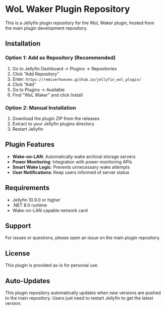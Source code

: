 # WoL Waker Plugin Repository

This is a Jellyfin plugin repository for the WoL Waker plugin, hosted from the main plugin development repository.

## Installation

### Option 1: Add as Repository (Recommended)
1. Go to Jellyfin Dashboard → Plugins → Repositories
2. Click "Add Repository"
3. Enter: `https://remiverhoeven.github.io/jellyfin_wol_plugin/`
4. Click "Add"
5. Go to Plugins → Available
6. Find "WoL Waker" and click Install

### Option 2: Manual Installation
1. Download the plugin ZIP from the releases
2. Extract to your Jellyfin plugins directory
3. Restart Jellyfin

## Plugin Features

- **Wake-on-LAN**: Automatically wake archival storage servers
- **Power Monitoring**: Integration with power monitoring APIs
- **Smart Wake Logic**: Prevents unnecessary wake attempts
- **User Notifications**: Keep users informed of server status

## Requirements

- Jellyfin 10.9.0 or higher
- .NET 8.0 runtime
- Wake-on-LAN capable network card

## Support

For issues or questions, please open an issue on the main plugin repository.

## License

This plugin is provided as-is for personal use.

## Auto-Updates

This plugin repository automatically updates when new versions are pushed to the main repository. Users just need to restart Jellyfin to get the latest version.
